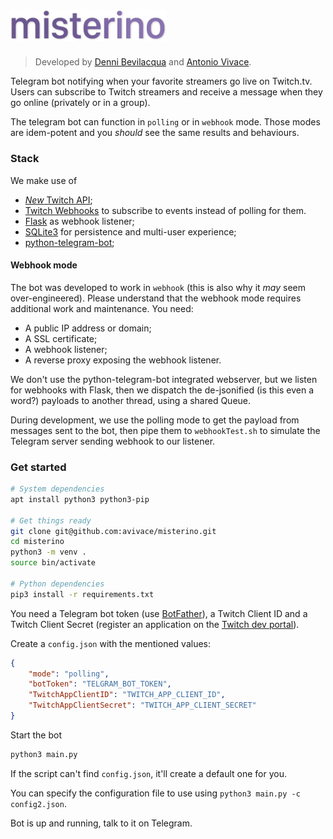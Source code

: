 # <img src="logo.png" alt="misterino" width="250px"/>

> Developed by [Denni Bevilacqua](https://github.com/dennib) and [Antonio Vivace](https://github.com/avivace).

Telegram bot notifying when your favorite streamers go live on Twitch.tv. Users can subscribe to Twitch streamers and receive a message when they go online (privately or in a group).

The telegram bot can function in `polling` or in `webhook` mode. Those modes are idem-potent and you *should* see the same results and behaviours.

### Stack

We make use of 

- [_New_ Twitch API](https://dev.twitch.tv/docs/api/reference/);
- [Twitch Webhooks](https://dev.twitch.tv/docs/api/webhooks-reference/) to subscribe to events instead of polling for them.
- [Flask](http://flask.pocoo.org/docs/1.0/api/) as webhook listener;
- [SQLite3](https://www.sqlite.org/docs.html) for persistence and multi-user experience;
- [python-telegram-bot](https://github.com/python-telegram-bot/python-telegram-bot);

#### Webhook mode

The bot was developed to work in `webhook` (this is also why it _may_ seem over-engineered). Please understand that the webhook mode requires additional work and maintenance. You need:

- A public IP address or domain;
- A SSL certificate;
- A webhook listener;
- A reverse proxy exposing the webhook listener.

We don't use the python-telegram-bot integrated webserver, but we listen for webhooks with Flask, then we dispatch the de-jsonified (is this even a word?) payloads to another thread, using a shared Queue.

During development, we use the polling mode to get the payload from messages sent to the bot, then pipe them to `webhookTest.sh` to simulate the Telegram server sending webhook to our listener.

### Get started

```bash
# System dependencies
apt install python3 python3-pip

# Get things ready
git clone git@github.com:avivace/misterino.git
cd misterino
python3 -m venv .
source bin/activate

# Python dependencies
pip3 install -r requirements.txt
```

You need a Telegram bot token (use [BotFather](https://t.me/BotFather)), a Twitch Client ID and a Twitch Client Secret (register an application on the [Twitch dev portal](https://dev.twitch.tv/dashboard/apps/create)).

Create a `config.json` with the mentioned values:

```json
{
    "mode": "polling",
    "botToken": "TELGRAM_BOT_TOKEN",
    "TwitchAppClientID": "TWITCH_APP_CLIENT_ID",
    "TwitchAppClientSecret": "TWITCH_APP_CLIENT_SECRET"
}
```

Start the bot

```bash
python3 main.py
```

If the script can't find `config.json`, it'll create a default one for you.

You can specify the configuration file to use using `python3 main.py -c config2.json`.

Bot is up and running, talk to it on Telegram.
